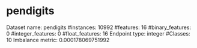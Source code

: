 # pendigits
Dataset name: pendigits
#instances: 10992
#features: 16
  #binary_features: 0
  #integer_features: 0
  #float_features: 16
Endpoint type: integer
#Classes: 10
Imbalance metric: 0.000178069751992
